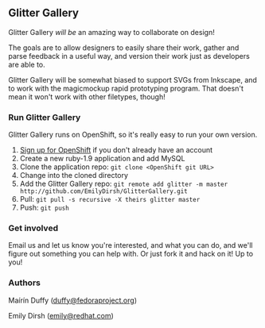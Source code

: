 ## Glitter Gallery

Glitter Gallery _will be_ an amazing way to collaborate on design! 

The goals are to allow designers to easily share their work, gather and parse feedback in a useful way, and version their work just as developers are able to. 

Glitter Gallery will be somewhat biased to support SVGs from Inkscape, and to work with the magicmockup rapid prototyping program. That doesn't mean it won't work with other filetypes, though!

### Run Glitter Gallery

Glitter Gallery runs on OpenShift, so it's really easy to run your own version.

1. [Sign up for OpenShift](http://openshift.redhat.com) if you don't already have an account
1. Create a new ruby-1.9 application and add MySQL
1. Clone the application repo: `git clone <OpenShift git URL>`
1. Change into the cloned directory
1. Add the Glitter Gallery repo: `git remote add glitter -m master http://github.com/EmilyDirsh/GlitterGallery.git`
1. Pull: `git pull -s recursive -X theirs glitter master`
1. Push: `git push`

### Get involved

Email us and let us know you're interested, and what you can do, and we'll figure out something you can help with. Or just fork it and hack on it! Up to you!

### Authors

Maírín Duffy (duffy@fedoraproject.org)

Emily Dirsh (emily@redhat.com)
